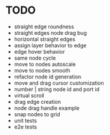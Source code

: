 # TODO

- straight edge roundness
- straight edges node drag bug
- horizontal straight edges
- assign layer behavior to edge
- edge hover behavior
- same node cycle
- move to nodes autoscale
- move to nodes smooth
- refactor node id generation
- move and drag cursor customization
- number | string node id and port id
- virtual scroll
- drag edge creation
- node drag handle example
- snap nodes to grid
- unit tests
- e2e tests
